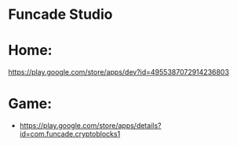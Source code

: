 # Funcade Studio
# Home:
https://play.google.com/store/apps/dev?id=4955387072914236803

# Game:
- https://play.google.com/store/apps/details?id=com.funcade.cryptoblocks1
